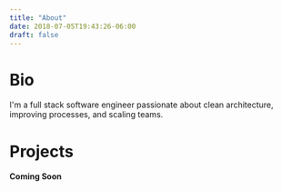 ```yaml
---
title: "About"
date: 2018-07-05T19:43:26-06:00
draft: false
---
```


# Bio
I'm a full stack software engineer passionate about clean architecture, improving processes, and scaling teams.

# Projects
__Coming Soon__